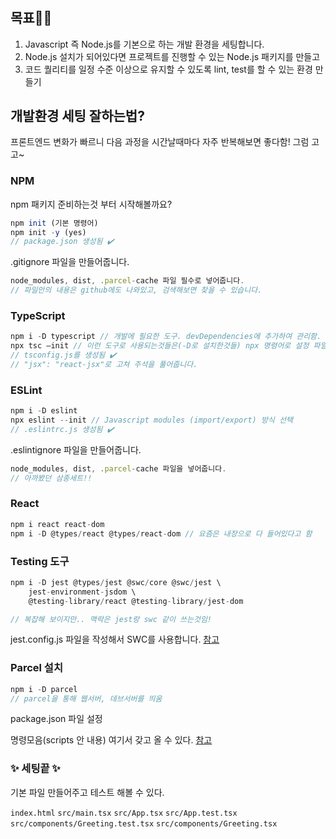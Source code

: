 #

## 목표👩‍💻

1. Javascript 즉 Node.js를 기본으로 하는 개발 환경을 세팅합니다.
2. Node.js 설치가 되어있다면 프로젝트를 진행할 수 있는 Node.js 패키지를 만들고
3. 코드 퀄리티를 일정 수준 이상으로 유지할 수 있도록 lint, test를 할 수 있는 환경 만들기

## 개발환경 세팅 잘하는법?

프론트엔드 변화가 빠르니 다음 과정을 시간날때마다 자주 반복해보면 좋다함! 그럼 고고~

### NPM

npm 패키지 준비하는것 부터 시작해볼까요?

```jsx
npm init (기본 명령어)
npm init -y (yes)
// package.json 생성됨 ✔️
```

.gitignore 파일을 만들어줍니다.

```jsx
node_modules, dist, .parcel-cache 파일 필수로 넣어줍니다.
// 파일안의 내용은 github에도 나와있고, 검색해보면 찾을 수 있습니다.
```

### TypeScript

```jsx
npm i -D typescript // 개발에 필요한 도구. devDependencies에 추가하여 관리함.
npx tsc —init // 이런 도구로 사용되는것들은(-D로 설치한것들) npx 명령어로 설정 파일을 만들어 성능 관리를 합니다.
// tsconfig.js를 생성됨 ✔️
// "jsx": "react-jsx"로 고쳐 주석을 풀어줍니다.
```

### ESLint

```jsx
npm i -D eslint
npx eslint --init // Javascript modules (import/export) 방식 선택
// .eslintrc.js 생성됨 ✔️
```

.eslintignore 파일을 만들어줍니다.

```jsx
node_modules, dist, .parcel-cache 파일을 넣어줍니다.
// 아까봤던 삼종세트!!
```

### React

```jsx
npm i react react-dom
npm i -D @types/react @types/react-dom // 요즘은 내장으로 다 들어있다고 함
```

### Testing 도구

```jsx
npm i -D jest @types/jest @swc/core @swc/jest \
    jest-environment-jsdom \
    @testing-library/react @testing-library/jest-dom

// 복잡해 보이지만.. 맥락은 jest랑 swc 같이 쓰는것임!
```

jest.config.js 파일을 작성해서 SWC를 사용합니다.
[참고](https://github.com/ahastudio/CodingLife/blob/main/20220726/react/jest.config.js)

### Parcel 설치

```jsx
npm i -D parcel
// parcel을 통해 웹서버, 데브서버를 띄움
```

package.json 파일 설정

명령모음(scripts 안 내용) 여기서 갖고 올 수 있다.
[참고](https://github.com/ahastudio/CodingLife/blob/main/20220726/react/package.json)

### ✨ 세팅끝 ✨

기본 파일 만들어주고 테스트 해볼 수 있다.

`index.html`
`src/main.tsx`
`src/App.tsx`
`src/App.test.tsx`
`src/components/Greeting.test.tsx`
`src/components/Greeting.tsx`
